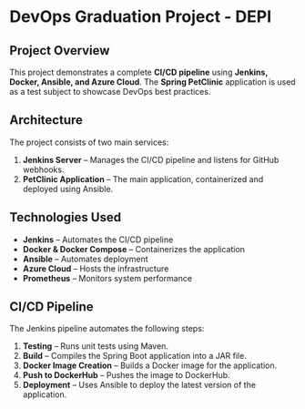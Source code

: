 # DevOps Graduation Project - DEPI

## Project Overview
This project demonstrates a complete **CI/CD pipeline** using **Jenkins, Docker, Ansible, and Azure Cloud**. The **Spring PetClinic** application is used as a test subject to showcase DevOps best practices.

## Architecture
The project consists of two main services:
1. **Jenkins Server** – Manages the CI/CD pipeline and listens for GitHub webhooks.
2. **PetClinic Application** – The main application, containerized and deployed using Ansible.

## Technologies Used
- **Jenkins** – Automates the CI/CD pipeline
- **Docker & Docker Compose** – Containerizes the application
- **Ansible** – Automates deployment
- **Azure Cloud** – Hosts the infrastructure
- **Prometheus** – Monitors system performance

## CI/CD Pipeline
The Jenkins pipeline automates the following steps:
1. **Testing** – Runs unit tests using Maven.
2. **Build** – Compiles the Spring Boot application into a JAR file.
3. **Docker Image Creation** – Builds a Docker image for the application.
4. **Push to DockerHub** – Pushes the image to DockerHub.
5. **Deployment** – Uses Ansible to deploy the latest version of the application.
